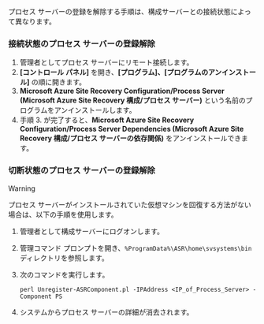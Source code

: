 プロセス サーバーの登録を解除する手順は、構成サーバーとの接続状態によって異なります。

### <a name="unregister-a-process-server-that-is-in-a-connected-state"></a>接続状態のプロセス サーバーの登録解除

1. 管理者としてプロセス サーバーにリモート接続します。
2. **[コントロール パネル]** を開き、**[プログラム]、[プログラムのアンインストール]** の順に開きます。
3. **Microsoft Azure Site Recovery Configuration/Process Server (Microsoft Azure Site Recovery 構成/プロセス サーバー)** という名前のプログラムをアンインストールします。
4. 手順 3. が完了すると、**Microsoft Azure Site Recovery Configuration/Process Server Dependencies (Microsoft Azure Site Recovery 構成/プロセス サーバーの依存関係)** をアンインストールできます。

### <a name="unregister-a-process-server-that-is-in-a-disconnected-state"></a>切断状態のプロセス サーバーの登録解除

> [!WARNING]
> プロセス サーバーがインストールされていた仮想マシンを回復する方法がない場合は、以下の手順を使用します。

1. 管理者として構成サーバーにログオンします。
2. 管理コマンド プロンプトを開き、`%ProgramData%\ASR\home\svsystems\bin` ディレクトリを参照します。
3. 次のコマンドを実行します。

    ```
    perl Unregister-ASRComponent.pl -IPAddress <IP_of_Process_Server> -Component PS
    ```
4. システムからプロセス サーバーの詳細が消去されます。
